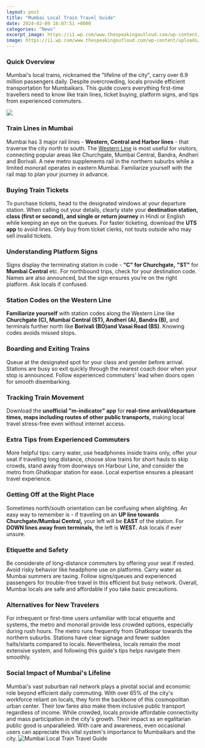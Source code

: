 ```yaml
---
layout: post
title: "Mumbai Local Train Travel Guide"
date: 2024-02-09 16:07:51 +0000
categories: "News"
excerpt_image: https://i1.wp.com/www.thespeakingoutloud.com/wp-content/uploads/2020/05/mumbai-local-train-map-1.jpg?resize=770%2C785&amp;ssl=1
image: https://i1.wp.com/www.thespeakingoutloud.com/wp-content/uploads/2020/05/mumbai-local-train-map-1.jpg?resize=770%2C785&amp;ssl=1
---
```


### Quick Overview  
Mumbai's local trains, nicknamed the "lifeline of the city", carry over 6.9 million passengers daily. Despite overcrowding, locals provide efficient transportation for Mumbaikars. This guide covers everything first-time travellers need to know like train lines, ticket buying, platform signs, and tips from experienced commuters.

![](https://fthmb.tqn.com/Lr5xlalaCAtUWOhYz1APMTTWu3s=/960x0/filters:no_upscale():max_bytes(150000):strip_icc()/Mumbai-train-map-59c405050d327a00119f3586.jpg)
### Train Lines in Mumbai 
Mumbai has 3 major rail lines - **Western, Central and Harbor lines** - that traverse the city north to south. The [Western Line](https://thetopnews.github.io/playstation-plus-is-it-still-worth-it-in-2022/) is most useful for visitors, connecting popular areas like Churchgate, Mumbai Central, Bandra, Andheri and Borivali. A new metro supplements rail in the northern suburbs while a limited monorail operates in eastern Mumbai. Familiarize yourself with the rail map to plan your journey in advance.  
### Buying Train Tickets
To purchase tickets, head to the designated windows at your departure station. When calling out your details, clearly state your **destination station, class (first or second), and single or return journey** in Hindi or English while keeping an eye on the queues. For faster ticketing, download the **UTS app** to avoid lines. Only buy from ticket clerks, not touts outside who may sell invalid tickets.  
### Understanding Platform Signs
Signs display the terminating station in code - **“C” for Churchgate,** **"ST"** for **Mumbai Central** etc. For northbound trips, check for your destination code. Names are also announced, but the sign ensures you’re on the right platform. Ask locals if confused.  
### Station Codes on the Western Line
**Familiarize yourself** with station codes along the Western Line like **Churchgate (C), Mumbai Central (ST), Andheri (A), Bandra (B),** and terminals further north like **Borivali (BO)and Vasai Road (BS)**. Knowing codes avoids missed stops.
### Boarding and Exiting Trains 
Queue at the designated spot for your class and gender before arrival. Stations are busy so exit quickly through the nearest coach door when your stop is announced. Follow experienced commuters' lead when doors open for smooth disembarking.
### Tracking Train Movement 
Download the **unofficial "m-indicator" app** for **real-time arrival/departure times, maps including routes of other public transports,** making local travel stress-free even without internet access. 
### Extra Tips from Experienced Commuters
More helpful tips: carry water, use headphones inside trains only, offer your seat if travelling long distance, choose slow trains for short hauls to skip crowds, stand away from doorways on Harbour Line, and consider the metro from Ghatkopar station for ease. Local expertise ensures a pleasant travel experience.
### Getting Off at the Right Place 
Sometimes north/south orientation can be confusing when alighting. An easy way to remember is - if traveling on an **UP line towards Churchgate/Mumbai Central,** your left will be **EAST** of the station. For **DOWN lines away from terminals,** the left is **WEST.** Ask locals if ever unsure.
### Etiquette and Safety 
Be considerate of long-distance commuters by offering your seat if rested. Avoid risky behavior like headphone use on platforms. Carry water as Mumbai summers are taxing. Follow signs/queues and experienced passengers for trouble-free travel in this efficient but busy network. Overall, Mumbai locals are safe and affordable if you take basic precautions.
### Alternatives for New Travelers 
For infrequent or first-time users unfamiliar with local etiquette and systems, the metro and monorail provide less crowded options, especially during rush hours. The metro runs frequently from Ghatkopar towards the northern suburbs. Stations have clear signage and fewer sudden halts/starts compared to locals. Nevertheless, locals remain the most extensive system, and following this guide's tips helps navigate them smoothly.
### Social Impact of Mumbai's Lifeline 
Mumbai's vast suburban rail network plays a pivotal social and economic role beyond efficient daily commuting. With over 65% of the city's workforce reliant on locals, they form the backbone of this cosmopolitan urban center. Their low fares also make them inclusive public transport regardless of income. While crowded, locals provide affordable connectivity and mass participation in the city's growth. Their impact as an egalitarian public good is unparalleled. With care and awareness, even occasional users can appreciate this vital system's importance to Mumbaikars and the city.
![Mumbai Local Train Travel Guide](https://i1.wp.com/www.thespeakingoutloud.com/wp-content/uploads/2020/05/mumbai-local-train-map-1.jpg?resize=770%2C785&amp;ssl=1)